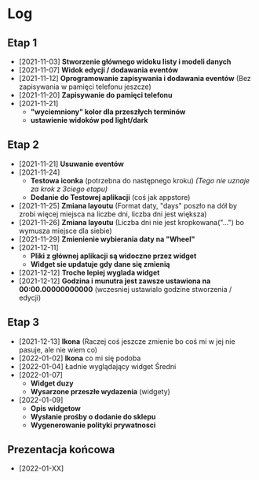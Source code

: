 # Log

## Etap 1

- [2021-11-03] **Stworzenie głównego widoku listy i modeli danych**
- [2021-11-07] **Widok edycji / dodawania eventów**
- [2021-11-12] **Oprogramowanie zapisywania i dodawania eventów** (Bez zapisywania w pamięci telefonu jeszcze)
- [2021-11-20] **Zapisywanie do pamięci telefonu**
- [2021-11-21]
  - **"wyciemniony" kolor dla przeszłych terminów**
  - **ustawienie widoków pod light/dark**

## Etap 2

- [2021-11-21] **Usuwanie eventów**
- [2021-11-24]
  - **Testowa iconka** (potrzebna do następnego kroku) *(Tego nie uznaje za krok z 3ciego etapu)*
  - **Dodanie do Testowej aplikacji** (coś jak appstore)
- [2021-11-25] **Zmiana layoutu** (Format daty, "days" poszło na dół by zrobi więcej miejsca na liczbe dni, liczba dni jest większa)
- [2021-11-26] **Zmiana layoutu** (Liczba dni nie jest kropkowana("...") bo wymusza miejsce dla siebie)
- [2021-11-29] **Zmienienie wybierania daty na "Wheel"**
- [2021-12-11]
  - **Pliki z głównej aplikacji są widoczne przez widget**
  - **Widget sie updatuje gdy dane się zmienią**
- [2021-12-12] **Troche lepiej wyglada widget**
- [2021-12-12] **Godzina i munutra jest zawsze ustawiona na 00:00.00000000000** (wczesniej ustawialo godzine stworzenia / edycji)

## Etap 3

- [2021-12-13] **Ikona** (Raczej coś jeszcze zmienie bo coś mi w jej nie pasuje, ale nie wiem co)
- [2022-01-02] **Ikona** co mi się podoba
- [2022-01-04] Ładnie wyglądający widget Średni
- [2022-01-07]
  - **Widget duzy**
  - **Wysarzone przeszłe wydazenia** (widgety)
- [2022-01-09]
  - **Opis widgetow**
  - **Wysłanie prośby o dodanie do sklepu**
  - **Wygenerowanie polityki prywatnosci**

## Prezentacja końcowa

- [2022-01-XX] 
